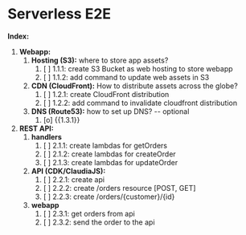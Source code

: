 
# Serverless E2E

**Index:**
1. **Webapp:**
    1. **Hosting (S3):** where to store app assets?
       1. [ ] 1.1.1: create S3 Bucket as web hosting to store webapp 
       2. [ ] 1.1.2: add command to update web assets in S3
    2. **CDN (CloudFront):** How to distribute assets across the globe?
       1. [ ] 1.2.1: create CloudFront distribution
       2. [ ] 1.2.2: add command to invalidate cloudfront distribution
    3. **DNS (Route53):** how to set up DNS? -- optional
       1. [o] {{1.3.1}}
2. **REST API:**
    1. **handlers**
       1. [ ] 2.1.1: create lambdas for getOrders
       2. [ ] 2.1.2: create lambdas for createOrder
       3. [ ] 2.1.3: create lambdas for updateOrder
    2. **API (CDK/ClaudiaJS):**
       1. [ ] 2.2.1: create api
       2. [ ] 2.2.2: create /orders resource [POST, GET]
       3. [ ] 2.2.3: create /orders/{customer}/{id}
    3. **webapp**
       1. [ ] 2.3.1: get orders from api
       2. [ ] 2.3.2: send the order to the api
       
       
